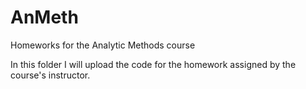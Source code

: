 # AnMeth
Homeworks for the Analytic Methods course

In this folder I will upload the code for the homework assigned by the course's instructor.
